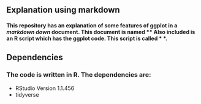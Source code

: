 ## Explanation using markdown

#### This repository has an explanation of some features of ggplot in a _markdown down_ document.  This document is named **  Also included is an R script which has the ggplot code. This script is called * *.

## Dependencies

### The code is written in R. The dependencies are:

* RStudio Version 1.1.456 
* tidyverse
